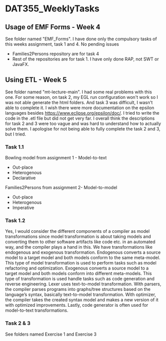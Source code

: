 # DAT355_WeeklyTasks

## Usage of EMF Forms - Week 4

See folder named "EMF_Forms". I have done only the compulsory tasks of this weeks assignment, task 1 and 4. No pending issues

- Families2Persons repository are for task 4
- Rest of the repositories are for task 1. I have only done RAP, not SWT or JavaFX.

## Using ETL - Week 5

See folder named "mt-lecture-main". I had some real problems with this one. For some reason, on task 2, my EGL run configuration won't work so I was not able generate the html folders. And task 3 was difficult, I wasn't able to complete it. I wish there were more documentation on the epsilon languages besides https://www.eclipse.org/epsilon/doc/. I tried to write the code in the .etl file but did not get very far. I overall think the descriptions for task 2 and 3 were too vague and was hard to understand how to actually solve them. I apologise for not being able to fully complete the task 2 and 3, but I tried.

### Task 1.1
Bowling model from assignment 1 - Model-to-text
-	Out-place
-	Heterogenous
-	Declarative

Families2Persons from assignment 2- Model-to-model
-	Out-place
-	Heterogenous
-	Imperative

### Task 1.2

Yes, I would consider the different components of a compiler as model transformations since model transformation is about taking models and converting them to other software artifacts like code etc. in an automated way, and the compiler plays a hand in this. We have transformations like endogenous and exogenous transformation. Endogenous converts a source model to a target model and both models conform to the same meta-model. This type of model transformation is used to perform tasks such as model refactoring and optimization. Exogenous converts a source model to a target model and both models conform into different meta-models. This type of transformation is used handle tasks such as code generation and reverse engineering. Lexer uses text-to-model transformation. With parsers, the compiler parses programs into graphs/tree structures based on the language’s syntax, basically text-to-model transformation. With optimizer, the compiler takes the created syntax model and makes a new version of it with optimized improvements. Lastly, code generator is often used for model-to-text transformations.

### Task 2 & 3

See folders named Exercise 1 and Exercise 3



